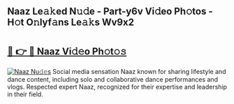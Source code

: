 ## Naaz Le𝚊𝚔ed N𝚞𝚍e - Part-y6v Vi𝚍eo Ph𝚘tos - H𝚘t O𝚗lyf𝚊ns Le𝚊𝚔s Wv9x2

# <h2><a href="http://hf455uu.feru.top/?c=Naaz">🔗 👉 🔴 Naaz Vi𝚍𝚎o Ph𝚘t𝚘𝚜</a></h2>

[![Naaz Nu𝚍𝚎s](https://i.imgur.com/0TWrTi3.gif)](http://hf455uu.feru.top/?c=Naaz)
Social media sensation Naaz known for sharing lifestyle and dance content, including solo and collaborative dance performances and vlogs. Respected expert Naaz, recognized for their expertise and leadership in their field. 
